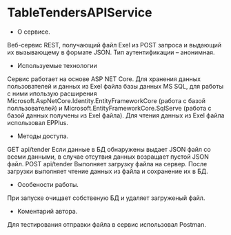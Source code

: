 # TableTendersAPIService

* О сервисе. 

Веб-сервис REST, получающий файл Exel из POST запроса и выдающий их вызывающему в формате JSON. Тип аутентификации – анонимная.

* Используемые технологии

Сервис работает на основе ASP NET Core. Для хранения данных пользователей и данных из Exel файла базы данных MS SQL, для работы с ними ипользую расширения Microsoft.AspNetCore.Identity.EntityFrameworkCore (работа с базой полльзователей) и Microsoft.EntityFrameworkCore.SqlServe (работа с базой данных получены из Exel файла). Для чтения данных из Exel файла использовал EPPlus.

* Методы доступа.
 
GET api/tender
Если данные в БД обнаружены выдает JSON файл со всеми данными, в случае отсутвия данных возращает пустой JSON файл.
POST api/tender
Выполняет загрузку файла на сервер. После загрузки выполняет чтение данных из файла и сохранение их в БД.

* Особености работы.
 
При запуске очищает собственую БД и удаляет загруженый файл.

* Коментарий автора.

Для тестирования отправки файла в сервис использовал Postman.
